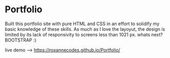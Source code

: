 # Portfolio

Built this portfolio site with pure HTML and CSS in an effort to solidify my basic knowledge of these skills. As much as I love the layoyut, the design is limited by its lack of responsivity to screens less than 1021 px. whats next? BOOTSTRAP :)

live demo --> https://roxannecodes.github.io/Portfolio/
